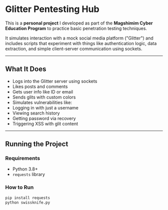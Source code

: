 # Glitter Pentesting Hub

This is a **personal project** I developed as part of the **Magshimim Cyber Education Program** to practice basic penetration testing techniques.

It simulates interaction with a mock social media platform ("Glitter") and includes scripts that experiment with things like authentication logic, data extraction, and simple client-server communication using sockets.



---

## What It Does

- Logs into the Glitter server using sockets
- Likes posts and comments
- Gets user info like ID or email
- Sends glits with custom colors
- Simulates vulnerabilities like:
- Logging in with just a username
- Viewing search history
- Getting password via recovery
- Triggering XSS with glit content

---

## Running the Project

### Requirements

- Python 3.8+
- `requests` library

### How to Run

```bash
pip install requests
python swissknife.py
